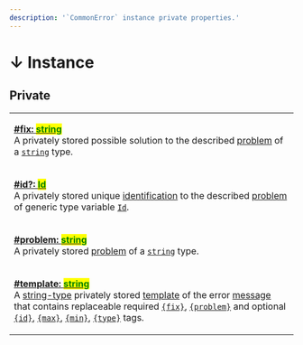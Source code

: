 ```yaml
---
description: '`CommonError` instance private properties.'
---
```


# ↓ Instance

## Private

|                                                                                                                                                                                                                                                                                                                                                                                                                                                                                                                                                                                                                                                                                                                                                                                                                                                        |
| ------------------------------------------------------------------------------------------------------------------------------------------------------------------------------------------------------------------------------------------------------------------------------------------------------------------------------------------------------------------------------------------------------------------------------------------------------------------------------------------------------------------------------------------------------------------------------------------------------------------------------------------------------------------------------------------------------------------------------------------------------------------------------------------------------------------------------------------------------ |
| <p><strong></strong><a href="fix.md"><strong>#fix: </strong><mark style="color:green;"><strong>string</strong></mark></a><br>A privately stored possible solution to the described <a href="../../getting-started/basic-concepts.md#problem">problem</a> of a <a href="https://developer.mozilla.org/en-US/docs/Web/JavaScript/Reference/Global_Objects/String"><code>string</code></a> type.</p>                                                                                                                                                                                                                                                                                                                                                                                                                                                      |
| <p><strong></strong><a href="id.md"><strong>#id?: </strong><mark style="color:green;"><strong>Id</strong></mark></a><br>A privately stored unique <a href="../../getting-started/basic-concepts.md#identification">identification</a> to the described <a href="../../getting-started/basic-concepts.md#problem">problem</a> of generic type variable <a href="../generic-type-variables.md#wrap-opening"><code>Id</code></a>.</p>                                                                                                                                                                                                                                                                                                                                                                                                                     |
| <p><strong></strong><a href="problem.md"><strong>#problem: </strong><mark style="color:green;"><strong>string</strong></mark></a><br>A privately stored <a href="../../getting-started/basic-concepts.md#problem">problem</a> of a <a href="https://developer.mozilla.org/en-US/docs/Web/JavaScript/Reference/Global_Objects/String"><code>string</code></a> type.</p>                                                                                                                                                                                                                                                                                                                                                                                                                                                                                 |
| <p><strong></strong><a href="template.md"><strong>#template: </strong><mark style="color:green;"><strong>string</strong></mark></a><br>A <a href="https://developer.mozilla.org/en-US/docs/Web/JavaScript/Reference/Global_Objects/String">string-type</a> privately stored <a href="../../getting-started/basic-concepts.md#template">template</a> of the error <a href="../../getting-started/basic-concepts.md#message">message</a> that contains replaceable required <a href="../constructor.md#fix"><code>{fix}</code></a>, <a href="../constructor.md#problem"><code>{problem}</code></a> and optional <a href="../constructor.md#id"><code>{id}</code></a>, <a href="../constructor.md#max"><code>{max}</code></a>, <a href="../constructor.md#min"><code>{min}</code></a>, <a href="../constructor.md#type"><code>{type}</code></a> tags.</p> |

